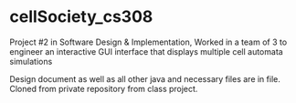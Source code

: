 # cellSociety_cs308
Project #2 in Software Design &amp; Implementation, Worked in a team of 3 to engineer an interactive GUI interface that displays multiple cell automata simulations

Design document as well as all other java and necessary files are in file. Cloned from private repository from class project.
